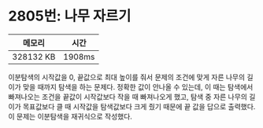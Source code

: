 # 2805번: 나무 자르기

| 메모리 | 시간 |
| --- | --- |
| 328132 KB | 1908ms |

이분탐색의 시작값을 0, 끝값으로 최대 높이를 줘서 문제의 조건에 맞게 자른 나무의 길이가 맞을 때까지 탐색을 하는 문제다. 정확한 값이 안나올 수 있는데, 이 때는 탐색에서 빠져나오는 조건을 끝값이 시작값보다 작을 때 빠져나오게 했고, 탐색 중 자른 나무의 길이가 목표값보다 클 때 시작값을 탐색값보다 크게 줬기 때문에 끝 값을 답으로 출력했다. 이 문제는 이분탐색을 재귀식으로 작성했다.